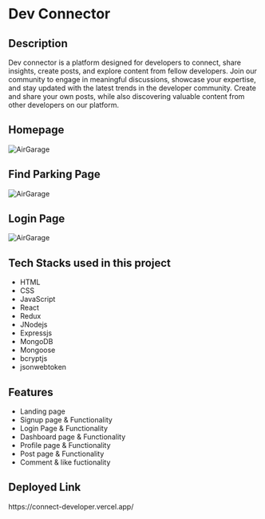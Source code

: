 <h1>Dev Connector</h1>

<h2>Description</h2>
<p>Dev connector is a platform designed for developers to connect, share insights, create posts, and explore content from fellow developers. Join our community to engage in meaningful discussions, showcase your expertise, and stay updated with the latest trends in the developer community. Create and share your own posts, while also discovering valuable content from other developers on our platform.</p>
<h2>Homepage</h2>
<img src="https://i.postimg.cc/mgb754pS/Screenshot-51.png" alt="AirGarage" border="0">
<h2>Find Parking Page</h2>
<img src="https://i.postimg.cc/NGmTGFW4/Screenshot-53.png" alt="AirGarage" border="0">
<h2>Login Page</h2>
<img src="https://i.postimg.cc/DwB1VNt3/Screenshot-54.png" alt="AirGarage" border="0">
<h2>Tech Stacks used in this project</h2>
<ul>
<li>HTML</li>
<li>CSS</li>
<li>JavaScript</li>
<li>React</li>
<li>Redux</li>
<li>JNodejs</li>
<li>Expressjs</li>
<li>MongoDB</li>
<li>Mongoose</li>
<li>bcryptjs</li>
<li>jsonwebtoken</li>


</ul>

<h2>Features</h2>
<ul>
<li>Landing page</li>
<li>Signup page & Functionality</li>
<li>Login Page & Functionality</li>
<li>Dashboard page & Functionality </li>
<li>Profile page & Functionality </li>
<li>Post page & Functionality </li>
<li>Comment & like fuctionality </li>
  </ul>

<h2>Deployed Link</h2>
<p>https://connect-developer.vercel.app/<p>




